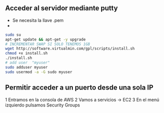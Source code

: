 ## Acceder al servidor mediante putty
  - Se necesita la llave .pem
  - 
```sh
sudo su
apt-get update && apt-get -y upgrade
# INCREMENTAR SWAP SI SOLO TENEMOS 1GB
wget http://software.virtualmin.com/gpl/scripts/install.sh
chmod +x install.sh
./install.sh
# add user  "myuser"
sudo adduser myuser
sudo usermod -a -G sudo myuser
```

## Permitir acceder a un puerto desde una sola IP
  1 Entramos en la consola de AWS
  2 Vamos a servicios -> EC2
  3 En el menú izquierdo pulsamos Security Groups
